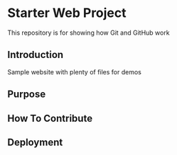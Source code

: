 # Starter Web Project

This repository is for showing how Git and GitHub work

## Introduction
Sample website with plenty of files for demos

## Purpose

## How To Contribute

## Deployment